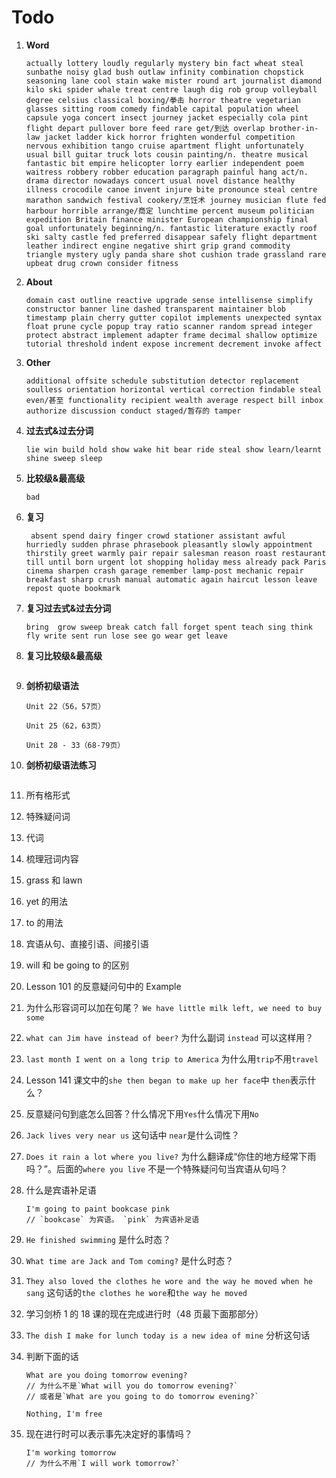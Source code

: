 # Todo

1. **Word**

   ```
   actually lottery loudly regularly mystery bin fact wheat steal sunbathe noisy glad bush outlaw infinity combination chopstick seasoning lane cool stain wake mister round art journalist diamond kilo ski spider whale treat centre laugh dig rob group volleyball degree celsius classical boxing/拳击 horror theatre vegetarian glasses sitting room comedy findable capital population wheel capsule yoga concert insect journey jacket especially cola pint flight depart pullover bore feed rare get/到达 overlap brother-in-law jacket ladder kick horror frighten wonderful competition nervous exhibition tango cruise apartment flight unfortunately usual bill guitar truck lots cousin painting/n. theatre musical fantastic bit empire helicopter lorry earlier independent poem waitress robbery robber education paragraph painful hang act/n. drama director nowadays concert usual novel distance healthy illness crocodile canoe invent injure bite pronounce steal centre marathon sandwich festival cookery/烹饪术 journey musician flute fed harbour horrible arrange/商定 lunchtime percent museum politician expedition Britain finance minister European championship final goal unfortunately beginning/n. fantastic literature exactly roof ski salty castle fed preferred disappear safely flight department leather indirect engine negative shirt grip grand commodity triangle mystery ugly panda share shot cushion trade grassland rare upbeat drug crown consider fitness
   ```

2. **About**

   ```
   domain cast outline reactive upgrade sense intellisense simplify constructor banner line dashed transparent maintainer blob timestamp plain cherry gutter copilot implements unexpected syntax float prune cycle popup tray ratio scanner random spread integer protect abstract implement adapter frame decimal shallow optimize tutorial threshold indent expose increment decrement invoke affect
   ```

3. **Other**

   ```
   additional offsite schedule substitution detector replacement soulless orientation horizontal vertical correction findable steal even/甚至 functionality recipient wealth average respect bill inbox authorize discussion conduct staged/暂存的 tamper
   ```

4. **过去式&过去分词**

   ```
   lie win build hold show wake hit bear ride steal show learn/learnt shine sweep sleep
   ```

5. **比较级&最高级**

   ```
   bad
   ```

6. **复习**

   ```
    absent spend dairy finger crowd stationer assistant awful hurriedly sudden phrase phrasebook pleasantly slowly appointment thirstily greet warmly pair repair salesman reason roast restaurant till until born urgent lot shopping holiday mess already pack Paris cinema sharpen crash garage remember lamp-post mechanic repair breakfast sharp crush manual automatic again haircut lesson leave repost quote bookmark
   ```

7. **复习过去式&过去分词**

   ```
   bring  grow sweep break catch fall forget spent teach sing think fly write sent run lose see go wear get leave
   ```

8. **复习比较级&最高级**

   ```

   ```

9. **剑桥初级语法**

   ```
   Unit 22（56，57页）

   Unit 25（62，63页）

   Unit 28 - 33（68-79页）
   ```

10. **剑桥初级语法练习**

    ```

    ```

11. 所有格形式

12. 特殊疑问词

13. 代词

14. 梳理冠词内容

15. grass 和 lawn

16. yet 的用法

17. to 的用法

18. 宾语从句、直接引语、间接引语

19. will 和 be going to 的区别

20. Lesson 101 的反意疑问句中的 Example

21. 为什么形容词可以加在句尾？ `We have little milk left, we need to buy some`

22. `what can Jim have instead of beer?` 为什么副词 `instead` 可以这样用？

23. `last month I went on a long trip to America` 为什么用`trip`不用`travel`

24. Lesson 141 课文中的`she then began to make up her face`中 `then`表示什么？

25. 反意疑问句到底怎么回答？什么情况下用`Yes`什么情况下用`No`

26. `Jack lives very near us` 这句话中 `near`是什么词性？

27. `Does it rain a lot where you live?` 为什么翻译成“你住的地方经常下雨吗？”。后面的`where you live` 不是一个特殊疑问句当宾语从句吗？

28. 什么是宾语补足语

    ```
    I'm going to paint bookcase pink
    // `bookcase` 为宾语。 `pink` 为宾语补足语
    ```

29. `He finished swimming` 是什么时态？

30. `What time are Jack and Tom coming?` 是什么时态？

31. `They also loved the clothes he wore and the way he moved when he sang` 这句话的`the clothes he wore`和`the way he moved`

32. 学习剑桥 1 的 18 课的现在完成进行时（48 页最下面那部分）

33. `The dish I make for lunch today is a new idea of mine` 分析这句话

34. 判断下面的话

    ```
    What are you doing tomorrow evening?
    // 为什么不是`What will you do tomorrow evening?`
    // 或者是`What are you going to do tomorrow evening?`

    Nothing, I'm free
    ```

35. 现在进行时可以表示事先决定好的事情吗？

    ```
    I'm working tomorrow
    // 为什么不用`I will work tomorrow?`
    ```
